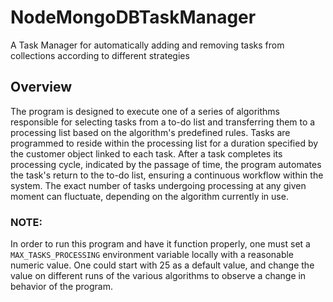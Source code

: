 # NodeMongoDBTaskManager
A Task Manager for automatically adding and removing tasks from collections according to different strategies

## Overview
The program is designed to execute one of a series of algorithms responsible for selecting tasks from a to-do list and transferring them to a processing list based on the algorithm's predefined rules. Tasks are programmed to reside within the processing list for a duration specified by the customer object linked to each task. After a task completes its processing cycle, indicated by the passage of time, the program automates the task's return to the to-do list, ensuring a continuous workflow within the system. The exact number of tasks undergoing processing at any given moment can fluctuate, depending on the algorithm currently in use.

### NOTE:
In order to run this program and have it function properly, one must set a `MAX_TASKS_PROCESSING` environment variable locally with a reasonable numeric value. One could start with 25 as a default value, and change the value on different runs of the various algorithms to observe a change in behavior of the program.

